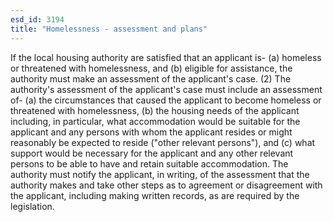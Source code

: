 ```yaml
---
esd_id: 3194
title: "Homelessness - assessment and plans"
---
```


If the local housing authority are satisfied that an applicant is-
(a)     homeless or threatened with homelessness, and
(b)     eligible for assistance,
the authority must make an assessment of the applicant's case.
(2)     The authority's assessment of the applicant's case must include an assessment of-
(a)     the circumstances that caused the applicant to become homeless or threatened with homelessness,
(b)     the housing needs of the applicant including, in particular, what accommodation would be suitable for the applicant and any persons with whom the applicant resides or might reasonably be expected to reside ("other relevant persons"), and
(c)     what support would be necessary for the applicant and any other relevant persons to be able to have and retain suitable accommodation.
The authority must notify the applicant, in writing, of the assessment that the authority makes and take other steps as to agreement or disagreement with the applicant, including making written records, as are required by the legislation.

